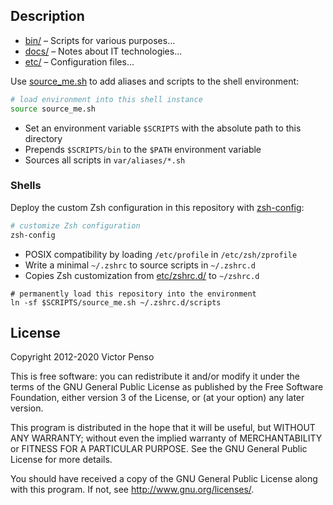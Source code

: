 ## Description

* [bin/](bin/) – Scripts for various purposes...
* [docs/](docs/) – Notes about IT technologies... 
* [etc/](etc/) – Configuration files...

Use [source_me.sh](source_me.sh) to add aliases and scripts to the shell 
environment:

```bash
# load environment into this shell instance
source source_me.sh
```

* Set an environment variable `$SCRIPTS` with the absolute path to this directory
* Prepends `$SCRIPTS/bin` to the `$PATH` environment variable
* Sources all scripts in `var/aliases/*.sh`

### Shells

Deploy the custom Zsh configuration in this repository with
[zsh-config](bin/zsh-config):

```bash
# customize Zsh configuration
zsh-config
```

* POSIX compatibility by loading `/etc/profile` in `/etc/zsh/zprofile`
* Write a minimal `~/.zshrc` to source scripts in `~/.zshrc.d`
* Copies Zsh customization from [etc/zshrc.d/](etc/zshrc.d) to `~/zshrc.d`

```
# permanently load this repository into the environment
ln -sf $SCRIPTS/source_me.sh ~/.zshrc.d/scripts
```

## License

Copyright 2012-2020 Victor Penso

This is free software: you can redistribute it
and/or modify it under the terms of the GNU General Public
License as published by the Free Software Foundation,
either version 3 of the License, or (at your option) any
later version.

This program is distributed in the hope that it will be
useful, but WITHOUT ANY WARRANTY; without even the implied
warranty of MERCHANTABILITY or FITNESS FOR A PARTICULAR
PURPOSE. See the GNU General Public License for more details.

You should have received a copy of the GNU General Public
License along with this program. If not, see 
<http://www.gnu.org/licenses/>.
